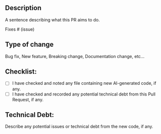 ## Description

A sentence describing what this PR aims to do.

Fixes # (issue)

## Type of change


Bug fix, New feature, Breaking change, Documentation change, etc...


## Checklist:

- [ ] I have checked and noted any file containing new AI-generated code, if any.
- [ ] I have checked and recorded any potential technical debt from this Pull Request, if any.

## Technical Debt:
Describe any potential issues or technical debt from the new code, if any.
